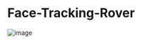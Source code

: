 # Face-Tracking-Rover

![image](https://github.com/user-attachments/assets/7a489ae5-6ef9-44c1-9f9a-684cb9dab0e8)
